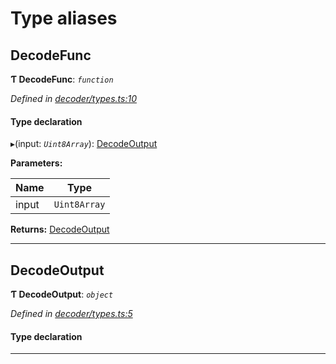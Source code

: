

# Type aliases

<a id="decodefunc"></a>

##  DecodeFunc

**Ƭ DecodeFunc**: *`function`*

*Defined in [decoder/types.ts:10](https://github.com/polkadot-js/common/blob/db4b221/packages/util-rlp/src/decoder/types.ts#L10)*

#### Type declaration
▸(input: *`Uint8Array`*): [DecodeOutput](_decoder_types_.md#decodeoutput)

**Parameters:**

| Name | Type |
| ------ | ------ |
| input | `Uint8Array` |

**Returns:** [DecodeOutput](_decoder_types_.md#decodeoutput)

___
<a id="decodeoutput"></a>

##  DecodeOutput

**Ƭ DecodeOutput**: *`object`*

*Defined in [decoder/types.ts:5](https://github.com/polkadot-js/common/blob/db4b221/packages/util-rlp/src/decoder/types.ts#L5)*

#### Type declaration

___

